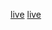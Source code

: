 [live](https://basamols.github.io/BWGL/dist/)
[live](https://basamols.github.io/BWGL/dist/versions.html)
